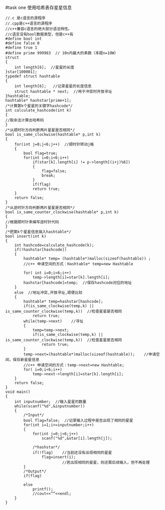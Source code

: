 #task one
使用哈希表存星星信息

    //.c 是c语言的源程序
    //.cpp是c++语言的源程序
    //c++兼容c语言的绝大部分语法特性。
    //c语言没有bool数据类型，但是c++有
    #define bool int   
    #define false 0
    #define true 1
    #define prime 999983  // 10n内最大的素数（本题n=10W）
    struct 
    {
        int length[6];  //星星的长度
    }star[100001];
    typedef struct hashtable
    {
        int length[6];   //记录星星的长度信息
        struct hashtable * next;  //用于冲突时开放寻址
    }hashtable;
    hashtable* hashstar[prime+1];
    /*计算第k个星星的关键字hashcode*/
    int calculate_hashcode(int k)
    {
    //取余法计算出哈希码
    }
    /*从顺时针方向判断两片星星是否相同*/
    bool is_same_clockwise(hashtable* p,int k)
    {
        for(int j=0;j<6;j++)  //顺时针转动j格
        {
            bool flag=true;
            for(int i=0;i<6;i++)
                if(star[k].length[i] != p->length[(i+j)%6])
                {
                    flag=false;
                    break;
                }
                if(flag)
                return true;
        }
        return false;
    }
    /*从逆时针方向判断两片星星是否相同*/
    bool is_same_counter_clockwise(hashtable* p,int k)
    {
    //根据顺时针来编写逆时针代码
    }
    /*把第k个星星信息插入hashtable*/
    bool insert(int k)
    {
        int hashcode=calculate_hashcode(k);
        if(!hashstar[hashcode])
        {
            hashtable* temp= (hashtable*)malloc(sizeof(hashtable)) ;
            //c++ 申请空间的方式：Hashtable* temp=new Hashtable
        
            for( int i=0;i<6;i++)
                temp->length[i]=star[k].length[i];
            hashstar[hashcode]=temp;  //保存hashcode对应的地址
        }
        else  //地址冲突,开放寻址,顺便比较
        {
            hashtable* temp=hashstar[hashcode];
            if(is_same_clockwise(temp,k) || is_same_counter_clockwise(temp,k))  //检查星星是否相同
                return true;
            while(temp->next)    //寻址
            {
                temp=temp->next;
                if(is_same_clockwise(temp,k) || is_same_counter_clockwise(temp,k))  //检查星星是否相同
                    return true;
            }
            temp->next=(hashtable*)malloc(sizeof(hashtable));    //申请空间，保存新星星信息
            //c++ 申请空间的方式：temp->next=new Hashtable;  
            for( i=0;i<6;i++)
                temp->next->length[i]=star[k].length[i];
        }
        return false;
    }
    void main()
    {
        int inputnumber;  //输入星星的数量
        while(scanf("%d",&inputnumber))
        {
            /*Input*/
            bool flag=false;  //记录输入过程中是否出现了相同的星星
            for(int i=1;i<=inputnumber;i++)
            {
                for(int j=0;j<6;j++)
                    scanf("%d",&star[i].length[j]);
                
                /*hashstar*/
                if(!flag)    //当前还没有出现相同的星星
                    flag=insert(i);
                             //若出现相同的星星，则还需后续输入，但不再处理
            }
            /*Output*/
            if(flag)
                
            else
                printf();
                //cout<<”“<<endl;
        }
    }
